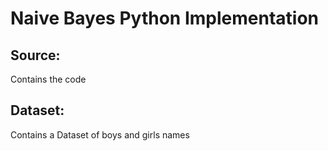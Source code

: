 # Naive Bayes Python Implementation

## Source:
Contains the code
## Dataset:
Contains a Dataset of boys and girls names
